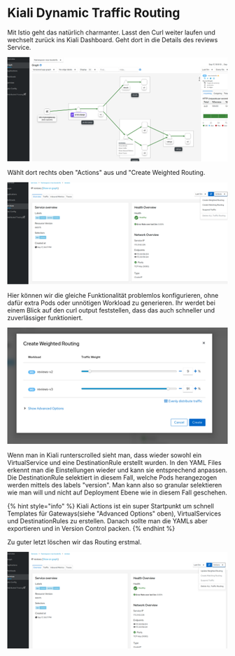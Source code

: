 # Kiali Dynamic Traffic Routing

Mit Istio geht das natürlich charmanter. Lasst den Curl weiter laufen und wechselt zurück ins Kiali Dashboard. Geht dort in die Details des reviews Service.

![](../../../.gitbook/assets/image%20%28101%29.png)

Wählt dort rechts oben "Actions" aus und "Create Weighted Routing.

![](../../../.gitbook/assets/image%20%28100%29.png)

Hier können wir die gleiche Funktionalität problemlos konfigurieren, ohne dafür extra Pods oder unnötigen Workload zu generieren. Ihr werdet bei einem Blick auf den curl output feststellen, dass das auch schneller und zuverlässiger funktioniert.

![](../../../.gitbook/assets/image%20%28104%29.png)

Wenn man in Kiali runterscrolled sieht man, dass wieder sowohl ein VirtualService und eine DestinationRule erstellt wurden. In den YAML Files erkennt man die Einstellungen wieder und kann sie entsprechend anpassen. Die DestinationRule selektiert in diesem Fall, welche Pods herangezogen werden mittels des labels "version". Man kann also so granular selektieren wie man will und nicht auf Deployment Ebene wie in diesem Fall geschehen.

{% hint style="info" %}
Kiali Actions ist ein super Startpunkt um schnell Templates für Gateways\(siehe "Advanced Options" oben\), VirtualServices und DestinationRules zu erstellen. Danach sollte man die YAMLs aber exportieren und in Version Control packen.
{% endhint %}

Zu guter letzt löschen wir das Routing erstmal.

![](../../../.gitbook/assets/image%20%28105%29.png)

